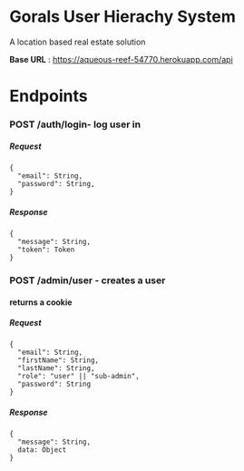 # Gorals User Hierachy System

A location based real estate solution

**Base URL** : https://aqueous-reef-54770.herokuapp.com/api

# **Endpoints**

### **POST** /auth/login- log user in

##### Request

```
{
  "email": String,
  "password": String,
}
```

##### Response

```
{
  "message": String,
  "token": Token
}
```

### **POST** /admin/user - creates a user

#### returns a cookie

##### Request

```
{
  "email": String,
  "firstName": String,
  "lastName": String,
  "role": "user" || "sub-admin",
  "password": String
}
```

##### Response

```
{
  "message": String,
  data: Object
}
```
